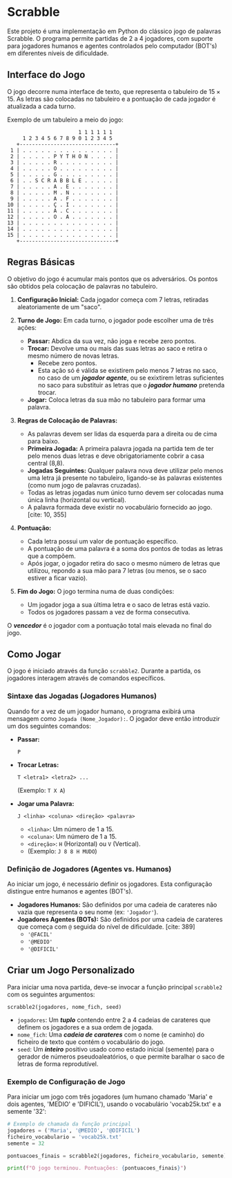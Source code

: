 # Scrabble

Este projeto é uma implementação em Python do clássico jogo de palavras Scrabble. O programa permite partidas de 2 a 4 jogadores, com suporte para jogadores humanos e agentes controlados pelo computador (BOT's) em diferentes níveis de dificuldade.

## Interface do Jogo

O jogo decorre numa interface de texto, que representa o tabuleiro de $15 \times 15$. As letras são colocadas no tabuleiro e a pontuação de cada jogador é atualizada a cada turno.

Exemplo de um tabuleiro a meio do jogo:

                           1 1 1 1 1 1
         1 2 3 4 5 6 7 8 9 0 1 2 3 4 5
       +-------------------------------+
     1 | . . . . . . . . . . . . . . . | 
     2 | . . . . . P Y T H O N . . . . | 
     3 | . . . . . R . . . . . . . . . | 
     4 | . . . . . O . . . . . . . . . | 
     5 | . . . . . G . . . . . . . . . | 
     6 | . . S C R A B B L E . . . . . | 
     7 | . . . . . A . E . . . . . . . | 
     8 | . . . . . M . N . . . . . . . | 
     9 | . . . . . A . F . . . . . . . | 
    10 | . . . . . Ç . I . . . . . . . | 
    11 | . . . . . A . C . . . . . . . | 
    12 | . . . . . O . A . . . . . . . | 
    13 | . . . . . . . . . . . . . . . | 
    14 | . . . . . . . . . . . . . . . | 
    15 | . . . . . . . . . . . . . . . | 
       +-------------------------------+

## Regras Básicas

O objetivo do jogo é acumular mais pontos que os adversários. Os pontos são obtidos pela colocação de palavras no tabuleiro.

1.  **Configuração Inicial:** Cada jogador começa com 7 letras, retiradas aleatoriamente de um "saco".
2.  **Turno de Jogo:** Em cada turno, o jogador pode escolher uma de três ações:
    * **Passar:** Abdica da sua vez, não joga e recebe zero pontos.
    * **Trocar:** Devolve uma ou mais das suas letras ao saco e retira o mesmo número de novas letras.
      - Recebe zero pontos.
      - Esta ação só é válida se existirem pelo menos 7 letras no saco, no caso de um ***jogador agente***, ou se exixtirem letras suficientes no saco para substituir as letras que o ***jogador humano*** pretenda trocar.
    * **Jogar:** Coloca letras da sua mão no tabuleiro para formar uma palavra.

3.  **Regras de Colocação de Palavras:**
    * As palavras devem ser lidas da esquerda para a direita ou de cima para baixo. 
    * **Primeira Jogada:** A primeira palavra jogada na partida tem de ter pelo menos duas letras e deve obrigatoriamente cobrir a casa central (8,8).
    * **Jogadas Seguintes:** Qualquer palavra nova deve utilizar pelo menos uma letra já presente no tabuleiro, ligando-se às palavras existentes (como num jogo de palavras cruzadas).
    * Todas as letras jogadas num único turno devem ser colocadas numa única linha (horizontal ou vertical).
    * A palavra formada deve existir no vocabulário fornecido ao jogo. [cite: 10, 355]

4.  **Pontuação:**
    * Cada letra possui um valor de pontuação específico.
    * A pontuação de uma palavra é a soma dos pontos de todas as letras que a compõem.
    * Após jogar, o jogador retira do saco o mesmo número de letras que utilizou, repondo a sua mão para 7 letras (ou menos, se o saco estiver a ficar vazio).

5.  **Fim do Jogo:** O jogo termina numa de duas condições:
    * Um jogador joga a sua última letra e o saco de letras está vazio.
    * Todos os jogadores passam a vez de forma consecutiva.

O ***vencedor*** é o jogador com a pontuação total mais elevada no final do jogo.

## Como Jogar

O jogo é iniciado através da função `scrabble2`. Durante a partida, os jogadores interagem através de comandos específicos.

### Sintaxe das Jogadas (Jogadores Humanos)

Quando for a vez de um jogador humano, o programa exibirá uma mensagem como `Jogada (Nome_Jogador):`. O jogador deve então introduzir um dos seguintes comandos:

* **Passar:**
    ```
    P
    ```

* **Trocar Letras:**
    ```
    T <letra1> <letra2> ...
    ```
    (Exemplo: `T X A`)

* **Jogar uma Palavra:**
    ```
    J <linha> <coluna> <direção> <palavra>
    ```
    * `<linha>`: Um número de 1 a 15.
    * `<coluna>`: Um número de 1 a 15.
    * `<direção>`: `H` (Horizontal) ou `V` (Vertical).
    * (Exemplo: `J 8 8 H MUDO`)

### Definição de Jogadores (Agentes vs. Humanos)

Ao iniciar um jogo, é necessário definir os jogadores. Esta configuração distingue entre humanos e agentes (BOT's).

* **Jogadores Humanos:** São definidos por uma cadeia de carateres não vazia que representa o seu nome (ex: `'Jogador'`).
* **Jogadores Agentes (BOTs):** São definidos por uma cadeia de carateres que começa com `@` seguida do nível de dificuldade. [cite: 389]
    * `'@FACIL'` 
    * `'@MEDIO'` 
    * `'@DIFICIL'`

## Criar um Jogo Personalizado

Para iniciar uma nova partida, deve-se invocar a função principal `scrabble2` com os seguintes argumentos:

`scrabble2(jogadores, nome_fich, seed)`

* `jogadores`: Um ***tuplo*** contendo entre 2 a 4 cadeias de carateres que definem os jogadores e a sua ordem de jogada.
* `nome_fich`: Uma ***cadeia de carateres*** com o nome (e caminho) do ficheiro de texto que contém o vocabulário do jogo.
* `seed`: Um ***inteiro*** positivo usado como estado inicial (semente) para o gerador de números pseudoaleatórios, o que permite baralhar o saco de letras de forma reprodutível.

### Exemplo de Configuração de Jogo

Para iniciar um jogo com três jogadores (um humano chamado 'Maria' e dois agentes, 'MEDIO' e 'DIFICIL'), usando o vocabulário 'vocab25k.txt' e a semente '32':

```python
# Exemplo de chamada da função principal
jogadores = ('Maria', '@MEDIO', '@DIFICIL')
ficheiro_vocabulario = 'vocab25k.txt'
semente = 32

pontuacoes_finais = scrabble2(jogadores, ficheiro_vocabulario, semente)

print(f"O jogo terminou. Pontuações: {pontuacoes_finais}")
```